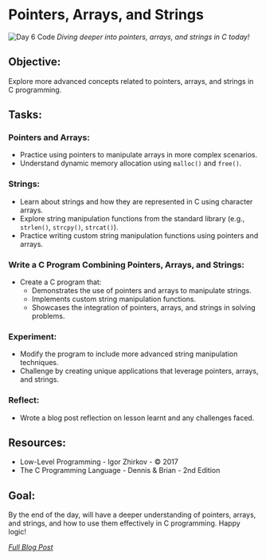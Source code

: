 # Pointers, Arrays, and Strings

![Day 6 Code](https://imgur.com/Qqhm6TO.jpg)
*Diving deeper into pointers, arrays, and strings in C today!*

## Objective:
Explore more advanced concepts related to pointers, arrays, and strings in C programming.

## Tasks:

### Pointers and Arrays:
  * Practice using pointers to manipulate arrays in more complex scenarios.
  * Understand dynamic memory allocation using `malloc()` and `free()`.

### Strings:
  * Learn about strings and how they are represented in C using character arrays.
  * Explore string manipulation functions from the standard library (e.g., `strlen()`, `strcpy()`, `strcat()`).
  * Practice writing custom string manipulation functions using pointers and arrays.

### Write a C Program Combining Pointers, Arrays, and Strings:
  * Create a C program that:
    - Demonstrates the use of pointers and arrays to manipulate strings.
    - Implements custom string manipulation functions.
    - Showcases the integration of pointers, arrays, and strings in solving problems.

### Experiment:
  * Modify the program to include more advanced string manipulation techniques.
  * Challenge by creating unique applications that leverage pointers, arrays, and strings.

### Reflect:
  * Wrote a blog post reflection on lesson learnt and any challenges faced.

## Resources:
  - Low-Level Programming - Igor Zhirkov - © 2017
  - The C Programming Language - Dennis & Brian - 2nd Edition

## Goal:
By the end of the day, will have a deeper understanding of pointers, arrays, and strings, and how to use them effectively in C programming. Happy logic!

*[Full Blog Post](https://blog.sinamathew.tech/series/100days-of-low-level/c-pointers-arrays-and-strings)*
